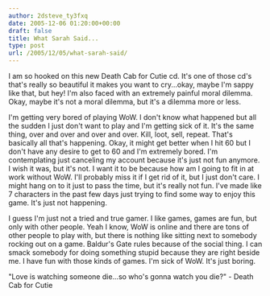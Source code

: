 ```yaml
---
author: 2dsteve_ty3fxq
date: 2005-12-06 01:20:00+00:00
draft: false
title: What Sarah Said...
type: post
url: /2005/12/05/what-sarah-said/
---
```


I am so hooked on this new Death Cab for Cutie cd. It's one of those cd's that's really so beautiful it makes you want to cry...okay, maybe I'm sappy like that, but hey! I'm also faced with an extremely painful moral dilemma. Okay, maybe it's not a moral dilemma, but it's a dilemma more or less.

I'm getting very bored of playing WoW. I don't know what happened but all the sudden I just don't want to play and I'm getting sick of it. It's the same thing, over and over and over and over. Kill, loot, sell, repeat. That's basically all that's happening. Okay, it might get better when I hit 60 but I don't have any desire to get to 60 and I'm extremely bored. I'm contemplating just canceling my account because it's just not fun anymore. I wish it was, but it's not. I want it to be because how am I going to fit in at work without WoW. I'll probably miss it if I get rid of it, but I just don't care. I might hang on to it just to pass the time, but it's really not fun. I've made like 7 characters in the past few days just trying to find some way to enjoy this game. It's just not happening.

I guess I'm just not a tried and true gamer. I like games, games are fun, but only with other people. Yeah I know, WoW is online and there are tons of other people to play with, but there is nothing like sitting next to somebody rocking out on a game. Baldur's Gate rules because of the social thing. I can smack somebody for doing something stupid because they are right beside me. I have fun with those kinds of games. I'm sick of WoW. It's just boring.

"Love is watching someone die...so who's gonna watch you die?" - Death Cab for Cutie
